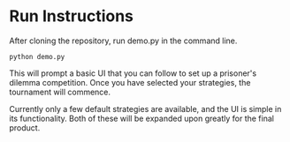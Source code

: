 # Run Instructions
After cloning the repository, run demo.py in the command line. 
```
python demo.py
```

This will prompt a basic UI that you can follow to set up a prisoner's dilemma competition. Once you have selected your strategies, the tournament will commence. 

Currently only a few default strategies are available, and the UI is simple in its functionality. Both of these will be expanded upon greatly for the final product.
